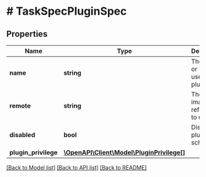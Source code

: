 # # TaskSpecPluginSpec

## Properties

Name | Type | Description | Notes
------------ | ------------- | ------------- | -------------
**name** | **string** | The name or &#39;alias&#39; to use for the plugin. | [optional]
**remote** | **string** | The plugin image reference to use. | [optional]
**disabled** | **bool** | Disable the plugin once scheduled. | [optional]
**plugin_privilege** | [**\OpenAPI\Client\Model\PluginPrivilege[]**](PluginPrivilege.md) |  | [optional]

[[Back to Model list]](../../README.md#models) [[Back to API list]](../../README.md#endpoints) [[Back to README]](../../README.md)

